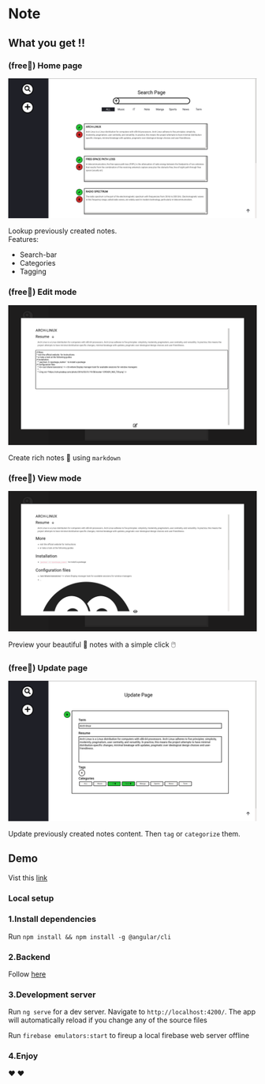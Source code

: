 # Note
## What you get !!
### (free💸) Home page
<p align="center" >
    <img src="documentation/home-page.png" width="600"/>
</p>

Lookup previously created notes. <br/>
Features: 
 - Search-bar 
 - Categories
 - Tagging

### (free💸) Edit mode 
<p align="center">
    <img src="documentation/edit-mode.png">
</p>

Create rich notes 📕 using `markdown`

### (free💸) View mode 
<p align="center">
    <img src="documentation/view-mode.png">
</p>

Preview your beautiful 💐 notes with a simple click 🖱️

### (free💸) Update page
<p align="center">
    <img src="documentation/update-note.png">
</p>

Update previously created notes content. Then `tag` or `categorize` them.

## Demo
Vist this [link](https://notes-app-d3555.web.app)

### Local setup
### 1.Install dependencies
Run `npm install && npm install -g @angular/cli`


### 2.Backend

Follow [here](https://github.com/HazemBZ/notes-app-flask-backend/tree/master)

### 3.Development server

Run `ng serve` for a dev server. Navigate to `http://localhost:4200/`. The app will automatically reload if you change any of the source files

Run `firebase emulators:start` to fireup a local firebase web server offline 

### 4.Enjoy
 ❤️ ❤️